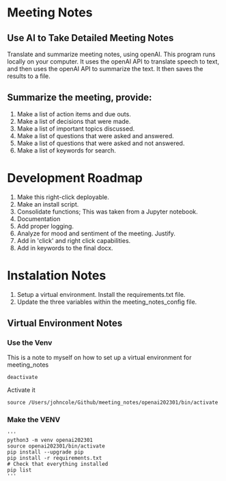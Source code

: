 # Meeting Notes
## Use AI to Take Detailed Meeting Notes
Translate and summarize meeting notes, using openAI.  This program runs locally on your computer.  It uses the openAI API to translate speech to text, and then uses the openAI API to summarize the text.  It then saves the results to a file.

## Summarize the meeting, provide:
1. Make a list of action items and due outs.
2. Make a list of decisions that were made.
3. Make a list of important topics discussed.
4. Make a list of questions that were asked and answered.
5. Make a list of questions that were asked and not answered.
6. Make a list of keywords for search.

# Development Roadmap

1. Make this right-click deployable.
2. Make an install script. 
3. Consolidate functions;  This was taken from a Jupyter notebook.
4. Documentation
5. Add proper logging.
6. Analyze for mood and sentiment of the meeting.  Justify.
7. Add in 'click' and right click capabilities.
8. Add in keywords to the final docx.

# Instalation Notes

1. Setup a virtual environment.  Install the requirements.txt file.
2. Update the three variables within the meeting_notes_config file.  

## Virtual Environment Notes

### Use the Venv
This is a note to myself on how to set up a virtual environment for meeting_notes
```
deactivate
```
Activate it
```
source /Users/johncole/Github/meeting_notes/openai202301/bin/activate
```

### Make the VENV

    '''    
    python3 -m venv openai202301
    source openai202301/bin/activate
    pip install --upgrade pip 
    pip install -r requirements.txt
    # Check that everything installed
    pip list
    '''